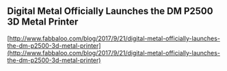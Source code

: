 ## Digital Metal Officially Launches the DM P2500 3D Metal Printer
  
  [http://www.fabbaloo.com/blog/2017/9/21/digital-metal-officially-launches-the-dm-p2500-3d-metal-printer](http://www.fabbaloo.com/blog/2017/9/21/digital-metal-officially-launches-the-dm-p2500-3d-metal-printer)